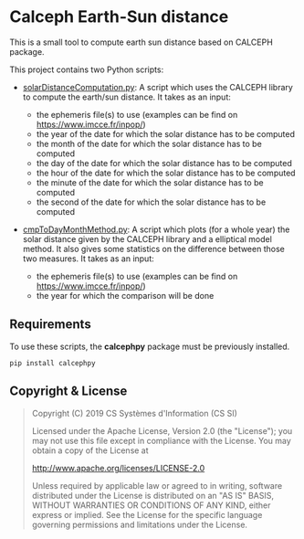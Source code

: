 # Calceph Earth-Sun distance

This is a small tool to compute earth sun distance based on CALCEPH package.

This project contains two Python scripts:

* [solarDistanceComputation.py](solarDistanceComputation.py): A script which
  uses the CALCEPH library to compute the earth/sun distance. It takes as an
  input:
    * the ephemeris file(s) to use (examples can be find on https://www.imcce.fr/inpop/)
    * the year of the date for which the solar distance has to be computed
    * the month of the date for which the solar distance has to be computed
    * the day of the date for which the solar distance has to be computed
    * the hour of the date for which the solar distance has to be computed
    * the minute of the date for which the solar distance has to be computed
    * the second of the date for which the solar distance has to be computed

* [cmpToDayMonthMethod.py](cmpToDayMonthMethod.py): A script which plots (for
  a whole year) the solar distance given by the CALCEPH library and
  a elliptical model method. It also gives some statistics on the difference
  between those two measures. It takes as an input:
    * the ephemeris file(s) to use (examples can be find on https://www.imcce.fr/inpop/)
    * the year for which the comparison will be done

## Requirements

To use these scripts, the **calcephpy** package must be previously installed.

``pip install calcephpy``

## Copyright & License

> Copyright (C) 2019 CS Systèmes d'Information (CS SI)
>
> Licensed under the Apache License, Version 2.0 (the "License");
> you may not use this file except in compliance with the License.
> You may obtain a copy of the License at
>
> http://www.apache.org/licenses/LICENSE-2.0
>
> Unless required by applicable law or agreed to in writing, software
> distributed under the License is distributed on an "AS IS" BASIS,
> WITHOUT WARRANTIES OR CONDITIONS OF ANY KIND, either express or implied.
> See the License for the specific language governing permissions and
> limitations under the License.
